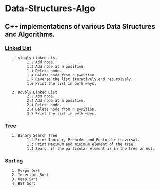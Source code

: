 # Data-Structures-Algo
## C++ implementations of various Data Structures and Algorithms.

### [Linked List](https://github.com/Agastya909/Data-Structures-Algo/tree/main/linkedList)

       1. Singly Linked List
              1.1 Add node.
              1.2 Add node at n position.
              1.3 Delete node.
              1.4 Delete node from n position.
              1.5 Reverse the list iteratively and recursively.
              1.6 Print the list in both ways.

       2. Doubly Linked List
              2.1 Add node.
              2.2 Add node at n position.
              2.3 Delete node.
              2.4 Delete node from n position.
              2.5 Print the list in both ways.
 ### [Tree](https://github.com/Agastya909/Data-Structures-Algo/tree/main/Tree)

       1. Binary Search Tree 
              1.1 Print Inorder, Preorder and Postorder traversal.
              1.2 Print Maximum and minimum element of the tree.
              1.3 Search if the particular element is in the tree or not.

 ### [Sorting](https://github.com/Agastya909/Data-Structures-Algo/tree/main/Sorting) 
       1. Merge Sort
       2. Insertion Sort
       3. Heap Sort
       4. BST Sort
